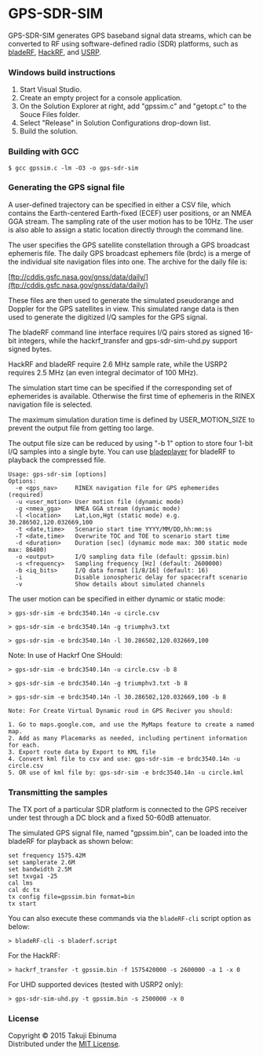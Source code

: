 # GPS-SDR-SIM

GPS-SDR-SIM generates GPS baseband signal data streams, which can be converted 
to RF using software-defined radio (SDR) platforms, such as 
[bladeRF](http://nuand.com/), [HackRF](https://github.com/mossmann/hackrf/wiki), and [USRP](http://www.ettus.com/).

### Windows build instructions

1. Start Visual Studio.
2. Create an empty project for a console application.
3. On the Solution Explorer at right, add "gpssim.c" and "getopt.c" to the Souce Files folder.
4. Select "Release" in Solution Configurations drop-down list.
5. Build the solution.

### Building with GCC

```
$ gcc gpssim.c -lm -O3 -o gps-sdr-sim
```

### Generating the GPS signal file

A user-defined trajectory can be specified in either a CSV file, which contains 
the Earth-centered Earth-fixed (ECEF) user positions, or an NMEA GGA stream.
The sampling rate of the user motion has to be 10Hz.
The user is also able to assign a static location directly through the command line.

The user specifies the GPS satellite constellation through a GPS broadcast 
ephemeris file. The daily GPS broadcast ephemers file (brdc) is a merge of the
individual site navigation files into one. The archive for the daily file is:

[ftp://cddis.gsfc.nasa.gov/gnss/data/daily/](ftp://cddis.gsfc.nasa.gov/gnss/data/daily/)

These files are then used to generate the simulated pseudorange and
Doppler for the GPS satellites in view. This simulated range data is 
then used to generate the digitized I/Q samples for the GPS signal.

The bladeRF command line interface requires I/Q pairs stored as signed 
16-bit integers, while the hackrf_transfer and gps-sdr-sim-uhd.py
support signed bytes.

HackRF and bladeRF require 2.6 MHz sample rate, while the USRP2 requires
2.5 MHz (an even integral decimator of 100 MHz).

The simulation start time can be specified if the corresponding set of ephemerides
is available. Otherwise the first time of ephemeris in the RINEX navigation file
is selected.

The maximum simulation duration time is defined by USER_MOTION_SIZE to 
prevent the output file from getting too large.

The output file size can be reduced by using "-b 1" option to store 
four 1-bit I/Q samples into a single byte. 
You can use [bladeplayer](https://github.com/osqzss/gps-sdr-sim/tree/master/player)
for bladeRF to playback the compressed file.

```
Usage: gps-sdr-sim [options]
Options:
  -e <gps_nav>     RINEX navigation file for GPS ephemerides (required)
  -u <user_motion> User motion file (dynamic mode)
  -g <nmea_gga>    NMEA GGA stream (dynamic mode)
  -l <location>    Lat,Lon,Hgt (static mode) e.g. 30.286502,120.032669,100
  -t <date,time>   Scenario start time YYYY/MM/DD,hh:mm:ss
  -T <date,time>   Overwrite TOC and TOE to scenario start time
  -d <duration>    Duration [sec] (dynamic mode max: 300 static mode max: 86400)
  -o <output>      I/Q sampling data file (default: gpssim.bin)
  -s <frequency>   Sampling frequency [Hz] (default: 2600000)
  -b <iq_bits>     I/Q data format [1/8/16] (default: 16)
  -i               Disable ionospheric delay for spacecraft scenario
  -v               Show details about simulated channels
```

The user motion can be specified in either dynamic or static mode:

```
> gps-sdr-sim -e brdc3540.14n -u circle.csv
```

```
> gps-sdr-sim -e brdc3540.14n -g triumphv3.txt
```

```
> gps-sdr-sim -e brdc3540.14n -l 30.286502,120.032669,100
```
Note: In use of Hackrf One SHould:

```
> gps-sdr-sim -e brdc3540.14n -u circle.csv -b 8 
```

```
> gps-sdr-sim -e brdc3540.14n -g triumphv3.txt -b 8
```

```
> gps-sdr-sim -e brdc3540.14n -l 30.286502,120.032669,100 -b 8

Note: For Create Virtual Dynamic roud in GPS Reciver you should:

1. Go to maps.google.com, and use the MyMaps feature to create a named map.
2. Add as many Placemarks as needed, including pertinent information for each.
3. Export route data by Export to KML file
4. Convert kml file to csv and use: gps-sdr-sim -e brdc3540.14n -u circle.csv
5. OR use of kml file by: gps-sdr-sim -e brdc3540.14n -u circle.kml

```

### Transmitting the samples

The TX port of a particular SDR platform is connected to the GPS receiver 
under test through a DC block and a fixed 50-60dB attenuator.

The simulated GPS signal file, named "gpssim.bin", can be loaded
into the bladeRF for playback as shown below:

```
set frequency 1575.42M
set samplerate 2.6M
set bandwidth 2.5M
set txvga1 -25
cal lms
cal dc tx
tx config file=gpssim.bin format=bin
tx start
```

You can also execute these commands via the `bladeRF-cli` script option as below:

```
> bladeRF-cli -s bladerf.script
```

For the HackRF:

```
> hackrf_transfer -t gpssim.bin -f 1575420000 -s 2600000 -a 1 -x 0
```

For UHD supported devices (tested with USRP2 only):

```
> gps-sdr-sim-uhd.py -t gpssim.bin -s 2500000 -x 0
```


### License

Copyright &copy; 2015 Takuji Ebinuma  
Distributed under the [MIT License](http://www.opensource.org/licenses/mit-license.php).

